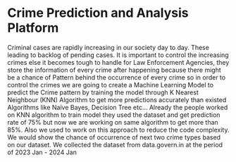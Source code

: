 # Crime Prediction and Analysis Platform

Criminal cases are rapidly increasing in our society day to day. These leading to backlog of pending cases. It is important to control the increasing crimes else it becomes tough to handle for Law Enforcement Agencies, they store the information of every crime after happening because there might be a chance of Pattern behind the occurrence of every crime so in order to control the crimes we are going to create a Machine Learning Model to predict the Crime pattern by training the model through  K Nearest Neighbour (KNN) Algorithm to get more predictions accurately than existed Algorithms like Naïve Bayes, Decision Tree etc…
Already the people worked on KNN algorithm to train model they used the  dataset and get prediction rate of 75% but now we  are working on same algorithm to get more than 85%. Also we used to work on this approach to reduce the code complexity. We would show the chance of occurrence of next two crime types based on our dataset. We collected the dataset from data.govern.in at the period of 2023 Jan - 2024 Jan


